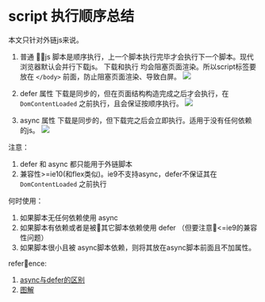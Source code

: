# script 执行顺序总结

本文只针对外链js来说。

1. 普通 js 脚本是顺序执行，上一个脚本执行完毕才会执行下一个脚本。现代浏览器默认会并行下载js。 下载和执行 均会阻塞页面渲染。所以script标签要放在 `</body>` 前面，防止阻塞页面渲染、导致白屏。
![](https://ws1.sinaimg.cn/large/006tNc79ly1flutv41niyj30dw01tmx4.jpg)

2. defer 属性 下载是同步的，但在页面结构构造完成之后才会执行，在 `DomContentLoaded` 之前执行，且会保证按顺序执行。
![](https://ws3.sinaimg.cn/large/006tNc79ly1flutw1xayej30dw01tdfs.jpg)

3. async 属性 下载是同步的，但下载完之后会立即执行。适用于没有任何依赖的js。
![](https://ws4.sinaimg.cn/large/006tNc79ly1flutwdxyeyj30dw01tq2w.jpg)


注意：

1. defer 和 async 都只能用于外链脚本
2. 兼容性>=ie10(和flex类似)。ie9不支持async，defer不保证其在`DomContentLoaded` 之前执行


何时使用：

1. 如果脚本无任何依赖使用 async
2. 如果脚本有依赖或者是被其它脚本依赖使用 defer （但要注意<=ie9的兼容性问题）
3. 如果脚本很小且被 async脚本依赖，则将其放在async脚本前面且不加属性。


reference:

1. [async与defer的区别](http://www.jianshu.com/p/17dc82bf08f1)
2. [图解](http://www.growingwiththeweb.com/2014/02/async-vs-defer-attributes.html)